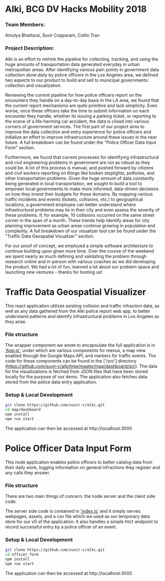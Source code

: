 Alki, BCG DV Hacks Mobility 2018
===

### Team Members:
Amulya Bhattarai, Suvir Copparam, Collin Tran

### Project Description:
Alki is an effort to rethink the pipeline for collecting, tracking, and using the huge amounts of transportation data generated everyday in urban metropolitan areas. After identifying various pain points in government data collection done daily by police officers in the Los Angeles area, we defined two aspects to our product to build and sell to municipal governments: collection and visualization.

Reviewing the current pipeline for how police officers report on the encounters they handle on a day-to-day basis in the LA area, we found that the current report mechanisms are quite primitive and lack simplicity. Even worse, once these officers take the time to submit information on each encounter they handle, whether its issuing a parking ticket, or reporting to the scene of a life-harming car accident, the data is ciloed into various corners of government services. The first part of our project aims to improve the data collection and entry experience for police officers and initialize an effort to improve infrastructure around these issues in the near future. A full breakdown can be found under the "Police Officer Data Input Form" section.

Furthermore, we found that current processes for identifying infrastructural and civil engineering problems in government are not as robust as they could be. A lot of this process is manual, and pushed forward by citizens and civil workers reporting on things like broken stoplights, potholes, and other transportation problems. Given the huge amount of data constantly being generated in local transportation, we sought to build a tool to empower local governments to make more informed, data-driven decisions on how they invest their budgets for these domains. By mapping various traffic incidents and events (tickets, collisions, etc.) to geographical locations, a government employee can better understand where infrastructural problems may lie in their city and even assess the severity of these problems, if, for example, 10 collisions occurred on the same street corner in the span of a month. These trends help identify areas for city planning improvement as urban areas continue growing in population and complexity. A full breakdown of our visualizer tool can be found under the "Traffic Data Geospatial Visualizer" section.

For our proof of concept, we employed a simple software architecture to continue building upon given more time. Over the course of the weekend we spent nearly as much defining and validating the problem through research online and in-person with various coaches as we did developing the product. We had a lot of fun, learned a lot about our problem space and launching new ventures - thanks for hosting us!

# Traffic Data Geospatial Visualizer

This react application utilizes existing collision and traffic infraction data, as well as any data gathered from the Alki police report web app, to better understand patterns and identify infrastructural problems in Los Angeles as they arise.

### File structure

The wrapper component we wrote to encapsulate the full application is in ['App.js'](https://github.com/suvir-c/alki/blob/master/map/dashboard/src/App.js), under which are various components for menus, a map view enabled through the Google Maps API, and markers for traffic events. The code for these components can be found in the ['/src'] directory (https://github.com/suvir-c/alki/tree/master/map/dashboard/src).
The data for the visualizations is fetched from JSON files that have been stored locally for the purpose of our demo. The application also fetches data stored from the police data entry application.

### Setup & Local Development

```bash
git clone https://github.com/suvir-c/alki.git
cd map/dashboard
npm install
npm run start
```

The application can then be accessed at http://localhost:3000

# Police Officer Data Input Form 

This node application enables police officers to better catalog data from their daily work, logging information on general infractions they register and any calls they answer.

### File structure

There are two main things of concern: the node server and the client side code.

The server side code is contained in ['index.js'](https://github.com/suvir-c/alki/blob/master/officer_form/index.js) and it simply serves webpages, assets, and a csv file which we used as our temporary data store for our v0 of the application. It also handles a simple `POST` endpoint to record successful entry by a police officer of an event.

### Setup & Local Development

```bash
git clone https://github.com/suvir-c/alki.git
cd officer_form
npm install
npm run start
```

The application can then be accessed at http://localhost:3000
